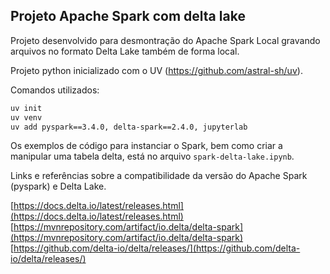 ## Projeto Apache Spark com delta lake

Projeto desenvolvido para desmontração do Apache Spark Local gravando arquivos no formato Delta Lake também de forma local.

Projeto python inicializado com o UV (https://github.com/astral-sh/uv).

Comandos utilizados:

```bash copy
uv init
uv venv
uv add pyspark==3.4.0, delta-spark==2.4.0, jupyterlab
```

Os exemplos de código para instanciar o Spark, bem como criar a manipular uma tabela delta, está no arquivo `spark-delta-lake.ipynb`.

Links e referências sobre a compatibilidade da versão do Apache Spark (pyspark) e Delta Lake.

[https://docs.delta.io/latest/releases.html](https://docs.delta.io/latest/releases.html) 
[https://mvnrepository.com/artifact/io.delta/delta-spark](https://mvnrepository.com/artifact/io.delta/delta-spark) 
[https://github.com/delta-io/delta/releases/](https://github.com/delta-io/delta/releases/) 

